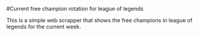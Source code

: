 #Current free champion rotation for league of legends

This is a simple web scrapper that shows the free champions in league of legends for the current week.
